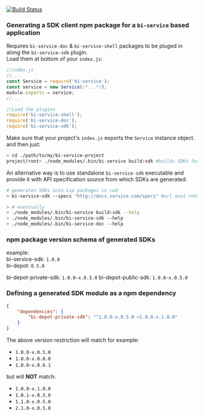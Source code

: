 [![Build Status](https://travis-ci.org/BohemiaInteractive/bi-service-sdk.svg?branch=master)](https://travis-ci.org/BohemiaInteractive/bi-service-sdk)  

### Generating a SDK client npm package for a `bi-service` based application

Requires `bi-service-doc` & `bi-service-shell` packages to be pluged in along the `bi-service-sdk` plugin.  
Load them at bottom of your `index.js`:  

```javascript
//index.js
//...
const Service = require('bi-service');
const service = new Service(/*...*/);
module.exports = service;
//...

//Load the plugins
require('bi-service-shell');
require('bi-service-doc');
require('bi-service-sdk');
```

Make sure that your project's `index.js` exports the `Service` instance object.  
and then just:  

```bash
> cd ./path/to/my/bi-service-project
project/root> ./node_modules/.bin/bi-service build:sdk #builds SDKs for all supported apps (zip files are written to cwd)
```

An alternative way is to use standalone `bi-service-sdk` executable and provide it with API specification source from which SDKs are generated:  

```bash
# generates SDKs into zip packages in cwd
> bi-service-sdk --specs "http://docs.service.com/specs" #url must return json in format {"v1.0": {/*Open API 2.0 specs*/}}

> # eventually
> ./node_modules/.bin/bi-service build:sdk --help
> ./node_modules/.bin/bi-service-sdk --help
> ./node_modules/.bin/bi-service-doc --help
```


### npm package version schema of generated SDKs

example:  
bi-service-sdk: `1.0.0`  
bi-depot: `0.5.0`

bi-depot-private-sdk: `1.0.0-x.0.5.0`
bi-depot-public-sdk: `1.0.0-x.0.5.0`

### Defining a generated SDK module as a npm dependency

```json
{
    "dependencies": {
        "bi-depot-private-sdk": "^1.0.0-x.0.5.0 <1.0.0-x.1.0.0"
    }
}
```

The above version restriction will match for example:  

* `1.0.0-x.0.5.0`
* `1.0.0-x.0.6.0`
* `1.0.0-x.0.6.1`

but will **NOT** match:  

* `1.0.0-x.1.0.0`
* `1.0.1-x.0.5.0`
* `1.1.0-x.0.5.0`
* `2.1.0-x.0.5.0`


